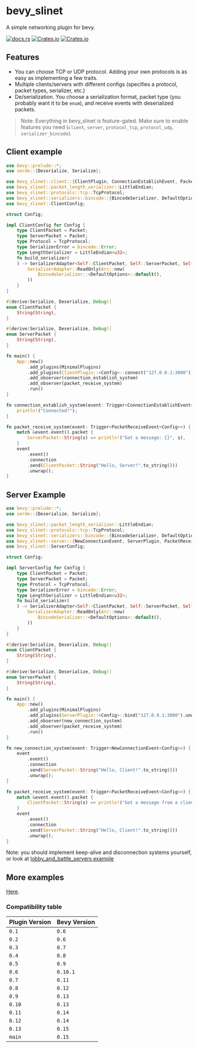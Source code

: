 # bevy_slinet

A simple networking plugin for bevy.

[![docs.rs](https://img.shields.io/docsrs/bevy_slinet)](https://docs.rs/bevy_slinet)
[![Crates.io](https://img.shields.io/crates/v/bevy_slinet)](https://crates.io/crates/bevy_slinet)
[![Crates.io](https://img.shields.io/crates/l/bevy_slinet)](https://github.com/aggyomfg/bevy_slinet/tree/main/LICENSE)

## Features

- You can choose TCP or UDP protocol. Adding your own protocols is as easy as implementing a few traits.
- Multiple clients/servers with different configs (specifies a protocol, packet types, serializer, etc.)
- De/serialization. You choose a serialization format, packet type (you probably want it to be `enum`), and receive events with deserialized packets.

> Note: Everything in bevy_slinet is feature-gated. Make sure to enable features you need (`client`, `server`, `protocol_tcp`, `protocol_udp`, `serializer_bincode`).

## Client example

```rust
use bevy::prelude::*;
use serde::{Deserialize, Serialize};

use bevy_slinet::client::{ClientPlugin, ConnectionEstablishEvent, PacketReceiveEvent};
use bevy_slinet::packet_length_serializer::LittleEndian;
use bevy_slinet::protocols::tcp::TcpProtocol;
use bevy_slinet::serializers::bincode::{BincodeSerializer, DefaultOptions};
use bevy_slinet::ClientConfig;

struct Config;

impl ClientConfig for Config {
    type ClientPacket = Packet;
    type ServerPacket = Packet;
    type Protocol = TcpProtocol;
    type SerializerError = bincode::Error;
    type LengthSerializer = LittleEndian<u32>;
    fn build_serializer(
    ) -> SerializerAdapter<Self::ClientPacket, Self::ServerPacket, Self::SerializerError> {
        SerializerAdapter::ReadOnly(Arc::new(
            BincodeSerializer::<DefaultOptions>::default(),
        ))
    }
}

#[derive(Serialize, Deserialize, Debug)]
enum ClientPacket {
    String(String),
}

#[derive(Serialize, Deserialize, Debug)]
enum ServerPacket {
    String(String),
}

fn main() {
    App::new()
        .add_plugins(MinimalPlugins)
        .add_plugins(ClientPlugin::<Config>::connect("127.0.0.1:3000"))
        .add_observer(connection_establish_system)
        .add_observer(packet_receive_system)
        .run()
}

fn connection_establish_system(event: Trigger<ConnectionEstablishEvent<Config>>) {
    println!("Connected!");
}

fn packet_receive_system(event: Trigger<PacketReceiveEvent<Config>>) {
    match &event.event().packet {
        ServerPacket::String(s) => println!("Got a message: {}", s),
    }
    event
        .event()
        .connection
        .send(ClientPacket::String("Hello, Server!".to_string()))
        .unwrap();
}
```

## Server Example

```rust
use bevy::prelude::*;
use serde::{Deserialize, Serialize};

use bevy_slinet::packet_length_serializer::LittleEndian;
use bevy_slinet::protocols::tcp::TcpProtocol;
use bevy_slinet::serializers::bincode::{BincodeSerializer, DefaultOptions};
use bevy_slinet::server::{NewConnectionEvent, ServerPlugin, PacketReceiveEvent};
use bevy_slinet::ServerConfig;

struct Config;

impl ServerConfig for Config {
    type ClientPacket = Packet;
    type ServerPacket = Packet;
    type Protocol = TcpProtocol;
    type SerializerError = bincode::Error;
    type LengthSerializer = LittleEndian<u32>;
    fn build_serializer(
    ) -> SerializerAdapter<Self::ClientPacket, Self::ServerPacket, Self::SerializerError> {
        SerializerAdapter::ReadOnly(Arc::new(
            BincodeSerializer::<DefaultOptions>::default(),
        ))
    }
}

#[derive(Serialize, Deserialize, Debug)]
enum ClientPacket {
    String(String),
}

#[derive(Serialize, Deserialize, Debug)]
enum ServerPacket {
    String(String),
}

fn main() {
    App::new()
        .add_plugins(MinimalPlugins)
        .add_plugins(ServerPlugin::<Config>::bind("127.0.0.1:3000").unwrap())
        .add_observer(new_connection_system)
        .add_observer(packet_receive_system)
        .run()
}

fn new_connection_system(event: Trigger<NewConnectionEvent<Config>>) {
    event
        .event()
        .connection
        .send(ServerPacket::String("Hello, Client!".to_string()))
        .unwrap();
}

fn packet_receive_system(event: Trigger<PacketReceiveEvent<Config>>) {
    match &event.event().packet {
        ClientPacket::String(s) => println!("Got a message from a client: {}", s),
    }
    event
        .event()
        .connection
        .send(ServerPacket::String("Hello, Client!".to_string()))
        .unwrap();
}
```

Note: you should implement keep-alive and disconnection systems yourself, or look at [lobby_and_battle_servers example](examples/lobby_and_battle_servers.rs)

## More examples

[Here](https://github.com/aggyomfg/bevy_slinet/tree/main/examples).

### Compatibility table

| Plugin Version | Bevy Version |
|----------------|--------------|
| `0.1`          | `0.6`        |
| `0.2`          | `0.6`        |
| `0.3`          | `0.7`        |
| `0.4`          | `0.8`        |
| `0.5`          | `0.9`        |
| `0.6`          | `0.10.1`     |
| `0.7`          | `0.11`       |
| `0.8`          | `0.12`       |
| `0.9`          | `0.13`       |
| `0.10`         | `0.13`       |
| `0.11`         | `0.14`       |
| `0.12`         | `0.14`       |
| `0.13`         | `0.15`       |
| `main`         | `0.15`       |
